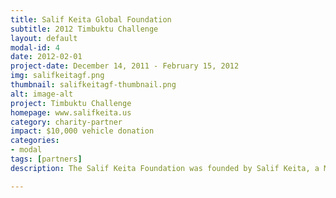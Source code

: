 ```yaml
---
title: Salif Keita Global Foundation
subtitle: 2012 Timbuktu Challenge
layout: default
modal-id: 4
date: 2012-02-01
project-date: December 14, 2011 - February 15, 2012
img: salifkeitagf.png
thumbnail: salifkeitagf-thumbnail.png
alt: image-alt
project: Timbuktu Challenge
homepage: www.salifkeita.us
category: charity-partner
impact: $10,000 vehicle donation
categories:
- modal
tags: [partners]
description: The Salif Keita Foundation was founded by Salif Keita, a Malian singer who focuses on addressing the plight of albinos in Africa. For the 2012 Timbuktu Challenge, Team MMT partnered with this organization to determine how best to organize an ambulance donation. At the conclusion of the 2012 Timbuktu Challenge, the vehicle was successfully donated to a Hospital in Bamako, Mali. There the vehicle would be used as a mobile health clinic to serve the entire region.

---
```

